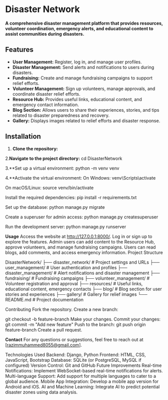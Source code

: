# Disaster Network

**A comprehensive disaster management platform that provides resources, volunteer coordination, emergency alerts, and educational content to assist communities during disasters.**

## Features

- **User Management:** Register, log in, and manage user profiles.
- **Disaster Management:** Send alerts and notifications to users during disasters.
- **Fundraising:** Create and manage fundraising campaigns to support relief efforts.
- **Volunteer Management:** Sign up volunteers, manage approvals, and coordinate disaster relief efforts.
- **Resource Hub:** Provides useful links, educational content, and emergency contact information.
- **Blog Section:** Allows users to share their experiences, stories, and tips related to disaster preparedness and recovery.
- **Gallery:** Displays images related to relief efforts and disaster response.

## Installation

1. **Clone the repository:**

   
2.**Navigate to the project directory:**
  cd DisasterNetwork

3.**Set up a virtual environment:
  python -m venv venv

4.**Activate the virtual environment:
  On Windows:
  venv\Scripts\activate

  On macOS/Linux:
  source venv/bin/activate
  
  Install the required dependencies:
  pip install -r requirements.txt

  Set up the database:
  python manage.py migrate
  
  Create a superuser for admin access:
  python manage.py createsuperuser
  
  Run the development server:
  python manage.py runserver
  
  **Usage**
  Access the website at http://127.0.0.1:8000/.
  Log in or sign up to explore the features.
  Admin users can add content to the Resource Hub, approve volunteers, and manage fundraising campaigns.
  Users can read blogs, add comments, and access emergency information.
  Project Structure

  DisasterNetwork/
  ├── disaster_network/       # Project settings and URLs
  ├── user_management/        # User authentication and profiles
  ├── disaster_management/    # Alert notifications and disaster management
  ├── fundraising/            # Fundraising campaigns
  ├── volunteer_management/   # Volunteer registration and approval
  ├── resources/              # Useful links, educational content, emergency contacts
  ├── blog/                   # Blog section for user stories and experiences
  ├── gallery/                # Gallery for relief images
  └── README.md               # Project documentation


  Contributing
  Fork the repository.
  Create a new branch:

  git checkout -b feature-branch
  Make your changes.
  Commit your changes:
  git commit -m "Add new feature"
  Push to the branch:
  git push origin feature-branch
  Create a pull request.



  **Contact**
  For any questions or suggestions, feel free to reach out at [razimmuhammed8055@gmail.com].



  Technologies Used
  Backend: Django, Python
  Frontend: HTML, CSS, JavaScript, Bootstrap
  Database: SQLite (or PostgreSQL, MySQL if configured)
  Version Control: Git and GitHub
  Future Improvements
  Real-time Notifications: Implement WebSocket-based real-time notifications for alerts.
  Multi-language Support: Add support for multiple languages to cater to a global audience.
  Mobile App Integration: Develop a mobile app version for Android and iOS.
  AI and Machine Learning: Integrate AI to predict potential disaster zones using data analysis.
